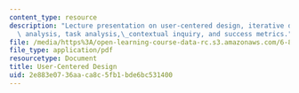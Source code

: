 ```yaml
---
content_type: resource
description: "Lecture presentation on user-centered design, iterative design, user\
  \ analysis, task analysis,\_contextual inquiry, and success metrics."
file: /media/https%3A/open-learning-course-data-rc.s3.amazonaws.com/6-811-principles-and-practice-of-assistive-technology-fall-2014/2e883e0736aaca8c5fb1bde6bc531400_MIT6_811F14_UserCentered.pdf
file_type: application/pdf
resourcetype: Document
title: User-Centered Design
uid: 2e883e07-36aa-ca8c-5fb1-bde6bc531400
---
```

